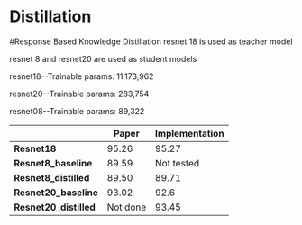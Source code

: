 # Distillation
#Response Based Knowledge Distillation
resnet 18 is used as teacher model

resnet 8 and resnet20 are used as student models

resnet18--Trainable params: 11,173,962

resnet20--Trainable params: 283,754

resnet08--Trainable params: 89,322

|                        | **Paper** | **Implementation** |
|------------------------|-----------|--------------------|
| **Resnet18**           | 95.26     | 95.27              |
| **Resnet8_baseline**   | 89.59     | Not tested         |
| **Resnet8_distilled**  | 89.50     | 89.71              |
| **Resnet20_baseline**  | 93.02     | 92.6               |
| **Resnet20_distilled** | Not done  | 93.45              |                                                       


